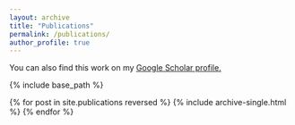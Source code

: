 ```yaml
---
layout: archive
title: "Publications"
permalink: /publications/
author_profile: true
---
```

You can also find this work on my <u><a href="https://scholar.google.com/citations?user=DR4WkTsAAAAJ&hl=en&oi=ao"> Google Scholar profile</a>.</u>

{% include base_path %}

{% for post in site.publications reversed %}
  {% include archive-single.html %}
{% endfor %}
